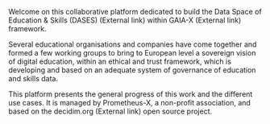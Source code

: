 Welcome on this collaborative platform dedicated to build the Data Space of Education & Skills (DASES) (External link) within GAIA-X (External link) framework.

Several educational organisations and companies have come together and formed a few working groups to bring to European level a sovereign vision of digital education, within an ethical and trust framework, which is developing and based on an adequate system of governance of education and skills data.

This platform presents the general progress of this work and the different use cases. It is managed by Prometheus-X, a non-profit association, and based on the decidim.org (External link) open source project.
